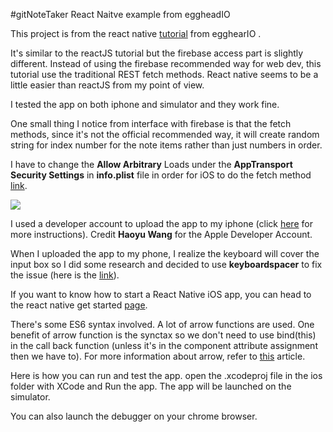 
#gitNoteTaker React Naitve example from eggheadIO

This project is from the react native [tutorial](https://egghead.io/courses/react-native-fundamentals) from egghearIO .

It's similar to the reactJS tutorial but the firebase access part is slightly different. Instead of using the firebase recommended way for web dev, this tutorial use the traditional REST fetch methods. React native seems to be a little easier than reactJS from my point of view. 

I tested the app on both iphone and simulator and they work fine. 

One small thing I notice from interface with firebase is that the fetch methods, since it's not the official recommended way, it will create random string for index number for the note items rather than just numbers in order.

I have to change the **Allow Arbitrary** Loads under the **AppTransport Security Settings** in **info.plist** file in order for iOS to do the fetch method 
[link](http://stackoverflow.com/questions/31254725/transport-security-has-blocked-a-cleartext-http).

![](http://i.stack.imgur.com/LqXFE.png)




I used a developer account to upload the app to my iphone (click [here](https://github.com/qizhong19920114/React_Redux_Study/blob/master/gitNoteTaker_iOS/Instruction.md) for more instructions). Credit **Haoyu Wang** for the Apple Developer Account. 

When I uploaded the app to my phone, I realize the keyboard will cover the input box so I did some research and decided to use **keyboardspacer** to fix the issue (here is the [link](https://github.com/Andr3wHur5t/react-native-keyboard-spacer)).

If you want to know how to start a React Native iOS app, you can head to the react native get started [page](https://facebook.github.io/react-native/docs/getting-started.html).

There's some ES6 syntax involved. A lot of arrow functions are used. One benefit of arrow function is the synctax so we don't need to use bind(this) in the call back function (unless it's in the component attribute assignment then we have to). For more information about arrow, refer to [this](http://exploringjs.com/es6/ch_arrow-functions.html) article. 

Here is how you can run and test the app. open the .xcodeproj file in the ios folder with XCode and Run the app. The app will be launched on the simulator. 

You can also launch the debugger on your chrome browser. 
